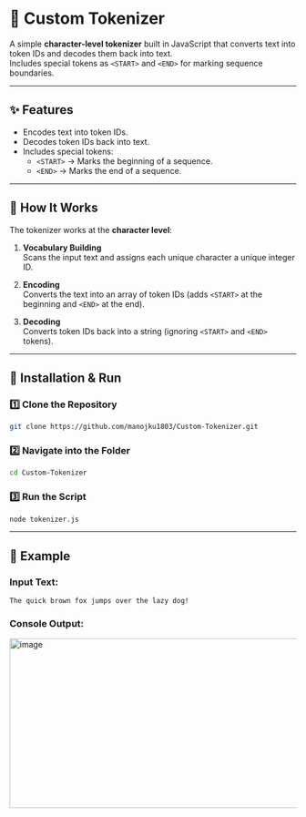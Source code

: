 # 🔡 Custom Tokenizer

A simple **character-level tokenizer** built in JavaScript that converts text into token IDs and decodes them back into text.  
Includes special tokens as `<START>` and `<END>` for marking sequence boundaries.

---

## ✨ Features
- Encodes text into token IDs.
- Decodes token IDs back into text.
- Includes special tokens:
  - `<START>` → Marks the beginning of a sequence.
  - `<END>` → Marks the end of a sequence.

---

## 📂 How It Works
The tokenizer works at the **character level**:

1. **Vocabulary Building**  
   Scans the input text and assigns each unique character a unique integer ID.

2. **Encoding**  
   Converts the text into an array of token IDs (adds `<START>` at the beginning and `<END>` at the end).

3. **Decoding**  
   Converts token IDs back into a string (ignoring `<START>` and `<END>` tokens).

---

## 🚀 Installation & Run

### 1️⃣ Clone the Repository
```bash
git clone https://github.com/manojku1803/Custom-Tokenizer.git
```

### 2️⃣ Navigate into the Folder
```bash
cd Custom-Tokenizer
```

### 3️⃣ Run the Script
```bash
node tokenizer.js
```

---
## 📌 Example
### Input Text:
```input
The quick brown fox jumps over the lazy dog!
```
### Console Output:
<img width="1571" height="298" alt="image" src="https://github.com/user-attachments/assets/07fa6bea-3a43-437d-9662-72c0c340193d" />


